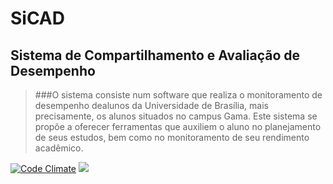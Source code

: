 # SiCAD

## Sistema de Compartilhamento e Avaliação de Desempenho

> ###O sistema consiste num software que realiza o monitoramento de desempenho dealunos da Universidade de Brasília, mais precisamente, os alunos situados no campus Gama. Este sistema se propõe a oferecer ferramentas que auxiliem o aluno no planejamento de seus estudos, bem como no monitoramento de seu rendimento acadêmico.

 
[![Code Climate](https://codeclimate.com/github/Desenho-2016/SiCAD/badges/gpa.svg)](https://codeclimate.com/github/Desenho-2016/SiCAD)  <a href="https://codeclimate.com/github/Desenho-2016/SiCAD/coverage"><img src="https://codeclimate.com/github/Desenho-2016/SiCAD/badges/coverage.svg" /></a>

